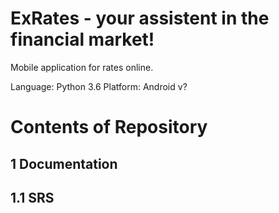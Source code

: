 # ExRates - your assistent in the financial market!
Mobile application for rates online.

Language: Python 3.6
Platform: Android v?

# Contents of Repository

## 1 Documentation
## 1.1 SRS
